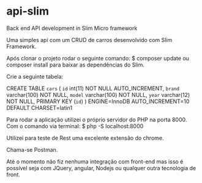 # api-slim
Back end API development in Slim Micro framework

Uma simples api com um CRUD de carros desenvolvido com Slim Framework.

Após clonar o projeto rodar o seguinte comando:
$ composer update ou composer install para baixar as dependências do Slim.

Crie a seguinte tabela:

CREATE TABLE `cars` (
  `id` int(11) NOT NULL AUTO_INCREMENT,
  `brand` varchar(100) NOT NULL,
  `model` varchar(100) NOT NULL,
  `year` varchar(12) NOT NULL,
  PRIMARY KEY (`id`)
) ENGINE=InnoDB AUTO_INCREMENT=10 DEFAULT CHARSET=latin1

Para rodar a aplicação utilizei o próprio servidor do PHP na porta 8000.
Com o comando via terminal:
$ php -S localhost:8000

Utilizei para teste de Rest uma excelente extensão do chrome.

Chama-se Postman.

Até o momento não fiz nenhuma integração com front-end mas isso é possível seja com JQuery, angular, Nodejs ou qualquer outra tecnologia de front.
